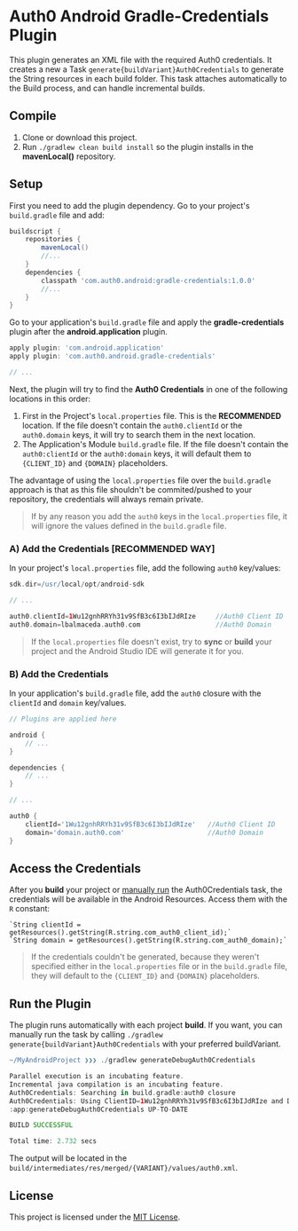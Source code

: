 # Auth0 Android Gradle-Credentials Plugin

This plugin generates an XML file with the required Auth0 credentials. It creates a new a Task `generate{buildVariant}Auth0Credentials` to generate the String resources in each build folder. This task attaches automatically to the Build process, and can handle incremental builds.

## Compile

1. Clone or download this project.
2. Run `./gradlew clean build install` so the plugin installs in the **mavenLocal()** repository.

## Setup

First you need to add the plugin dependency. Go to your project's `build.gradle` file and add:

```groovy
buildscript {
    repositories {
        mavenLocal()
        //...
    }
    dependencies {
        classpath 'com.auth0.android:gradle-credentials:1.0.0'
        //...
    }
}
```

Go to your application's `build.gradle` file and apply the **gradle-credentials** plugin after the **android.application** plugin.

```groovy
apply plugin: 'com.android.application'
apply plugin: 'com.auth0.android.gradle-credentials'

// ...
```

Next, the plugin will try to find the **Auth0 Credentials** in one of the following locations in this order:

1. First in the Project's `local.properties` file. This is the **RECOMMENDED** location. If the file doesn't contain the `auth0.clientId` or the `auth0.domain` keys, it will try to search them in the next location.
2. The Application's Module `build.gradle` file. If the file doesn't contain the `auth0:clientId` or the `auth0:domain` keys, it will default them to `{CLIENT_ID}` and `{DOMAIN}` placeholders.

The advantage of using the `local.properties` file over the `build.gradle` approach is that as this file shouldn't be commited/pushed to your repository, the credentials will always remain private.

> If by any reason you add the `auth0` keys in the `local.properties` file, it will ignore the values defined in the `build.gradle` file.


### A) Add the Credentials [RECOMMENDED WAY] 

In your project's `local.properties` file, add the following `auth0` key/values:

```groovy
sdk.dir=/usr/local/opt/android-sdk

// ...

auth0.clientId=1Wu12gnhRRYh31v9SfB3c6I3bIJdRIze     //Auth0 Client ID
auth0.domain=lbalmaceda.auth0.com                   //Auth0 Domain
```

> If the `local.properties` file doesn't exist, try to **sync** or **build** your project and the Android Studio IDE will generate it for you.
 

### B) Add the Credentials 

In your application's `build.gradle` file, add the `auth0` closure with the `clientId` and `domain` key/values.

```groovy
// Plugins are applied here

android {
    // ...
}

dependencies {
    // ...
}

// ...

auth0 {
    clientId='1Wu12gnhRRYh31v9SfB3c6I3bIJdRIze'   //Auth0 Client ID
    domain='domain.auth0.com'                     //Auth0 Domain
}
```


## Access the Credentials
After you **build** your project or [manually run](#run-the-plugin) the Auth0Credentials task, the credentials will be available in the Android Resources. Access them with the `R` constant:

```
`String clientId = getResources().getString(R.string.com_auth0_client_id);`
`String domain = getResources().getString(R.string.com_auth0_domain);`
```

> If the credentials couldn't be generated, because they weren't specified either in the `local.properties` file or in the `build.gradle` file, they will default to the `{CLIENT_ID}` and `{DOMAIN}` placeholders.


## Run the Plugin
The plugin runs automatically with each project **build**. If you want, you can manually run the task by calling `./gradlew generate{buildVariant}Auth0Credentials` with your preferred buildVariant.

```groovy
~/MyAndroidProject ❯❯❯ ./gradlew generateDebugAuth0Credentials

Parallel execution is an incubating feature.
Incremental java compilation is an incubating feature.
Auth0Credentials: Searching in build.gradle:auth0 closure
Auth0Credentials: Using ClientID=1Wu12gnhRRYh31v9SfB3c6I3bIJdRIze and Domain=lbalmaceda.auth0.com
:app:generateDebugAuth0Credentials UP-TO-DATE

BUILD SUCCESSFUL

Total time: 2.732 secs
```


The output will be located in the `build/intermediates/res/merged/{VARIANT}/values/auth0.xml`.


License
-------
This project is licensed under the [MIT License](LICENSE).
